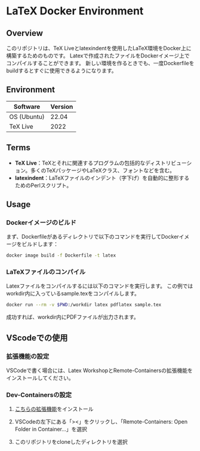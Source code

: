 # LaTeX Docker Environment

## Overview
このリポジトリは、TeX Liveとlatexindentを使用したLaTeX環境をDocker上に構築するためのものです。
Latexで作成されたファイルをDockerイメージ上でコンパイルすることができます。
新しい環境を作るときでも、一度Dockerfileをbuildするとすぐに使用できるようになります。

## Environment

| Software | Version |
| -------- | ------- |
| OS (Ubuntu) | 22.04 |
| TeX Live | 2022 |

## Terms

- **TeX Live**：TeXとそれに関連するプログラムの包括的なディストリビューション。多くのTeXパッケージやLaTeXクラス、フォントなどを含む。
- **latexindent**：LaTeXファイルのインデント（字下げ）を自動的に整形するためのPerlスクリプト。



## Usage

### Dockerイメージのビルド

まず、Dockerfileがあるディレクトリで以下のコマンドを実行してDockerイメージをビルドします：

```bash
docker image build -f Dockerfile -t latex
```

### LaTeXファイルのコンパイル

Latexファイルをコンパイルするには以下のコマンドを実行します。
この例ではworkdir内に入っているsample.texをコンパイルします。

```bash
docker run --rm -v $PWD:/workdir latex pdflatex sample.tex
```

成功すれば、workdir内にPDFファイルが出力されます。

## VScodeでの使用
### 拡張機能の設定

VSCodeで書く場合には、Latex WorkshopとRemote-Containersの拡張機能をインストールしてください。

### Dev-Containersの設定
1. <a href="https://marketplace.visualstudio.com/items?itemName=ms-vscode-remote.remote-containers" target="_blank">こちらの拡張機能</a>をインストール


2. VSCodeの左下にある「><」をクリックし、「Remote-Containers: Open Folder in Container...」を選択

3. このリポジトリをcloneしたディレクトリを選択
